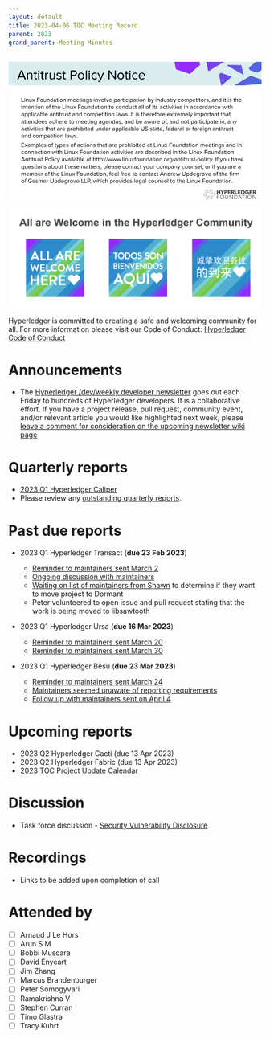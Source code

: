 ```yaml
---
layout: default
title: 2023-04-06 TOC Meeting Record
parent: 2023
grand_parent: Meeting Minutes
---
```

![Antitrust Policy Notice](../images/antitrust-policy-notice.png "Antitrust Policy Notice")
![All are Welcome in the Hyperledger Community](../images/all-are-welcome.png "All are Welcome in the Hyperledger Community")

Hyperledger is committed to creating a safe and welcoming community for all. For more information please visit our Code of Conduct: [Hyperledger Code of Conduct](https://toc.hyperledger.org/governing-documents/code-of-conduct.html)

# Announcements
* The [Hyperledger /dev/weekly developer newsletter](https://wiki.hyperledger.org/pages/viewpage.action?pageId=39618905) goes out each Friday to hundreds of Hyperledger developers. It is a collaborative effort. If you have a project release, pull request, community event, and/or relevant article you would like highlighted next week, please [leave a comment for consideration on the upcoming newsletter wiki page](https://wiki.hyperledger.org/display/DR/2023)

# Quarterly reports
* [2023 Q1 Hyperledger Caliper](https://github.com/hyperledger/toc/pull/85)
* Please review any [outstanding quarterly reports](https://github.com/hyperledger/toc/pulls?q=is%3Apr+is%3Aopen+label%3Aquarterly-report+user-review-requested%3A%40me).

# Past due reports
* 2023 Q1 Hyperledger Transact (**due 23 Feb 2023**)
    * [Reminder to maintainers sent March 2](https://discord.com/channels/905194001349627914/941414458922790982/1080893688441491536)
    * [Ongoing discussion with maintainers](https://discord.com/channels/905194001349627914/941414458922790982/1081247988275486752)
    * [Waiting on list of maintainers from Shawn](https://discord.com/channels/905194001349627914/941414458922790982/1083097678461800580) to determine if they want to move project to Dormant
    * Peter volunteered to open issue and pull request stating that the work is being moved to libsawtooth

* 2023 Q1 Hyperledger Ursa (**due 16 Mar 2023**)
    * [Reminder to maintainers sent March 20](https://discord.com/channels/905194001349627914/941474924516737126/1087428893255942174)
    * [Reminder to maintainers sent March 30](https://discord.com/channels/905194001349627914/941474924516737126/1091000974136578068)

* 2023 Q1 Hyperledger Besu (**due 23 Mar 2023**)
    * [Reminder to maintainers sent March 24](https://discord.com/channels/905194001349627914/905205502940696607/1088892238450405526)
    * [Maintainers seemed unaware of reporting requirements](https://discord.com/channels/905194001349627914/905205502940696607/1088892523453354005)
    * [Follow up with maintainers sent on April 4](https://discord.com/channels/905194001349627914/905205502940696607/1092834237696188508)


# Upcoming reports
* 2023 Q2 Hyperledger Cacti (due 13 Apr 2023)
* 2023 Q2 Hyperledger Fabric (due 13 Apr 2023)
* [2023 TOC Project Update Calendar](https://wiki.hyperledger.org/display/TSC/2023+TOC+Project+Update+Calendar)

# Discussion
* Task force discussion - [Security Vulnerability Disclosure](https://github.com/hyperledger/toc/issues/48)

# Recordings
* Links to be added upon completion of call

# Attended by
* [ ] Arnaud J Le Hors
* [ ] Arun S M
* [ ] Bobbi Muscara
* [ ] David Enyeart
* [ ] Jim Zhang
* [ ] Marcus Brandenburger
* [ ] Peter Somogyvari
* [ ] Ramakrishna V
* [ ] Stephen Curran
* [ ] Timo Glastra
* [ ] Tracy Kuhrt
